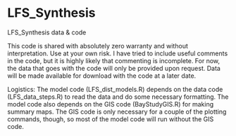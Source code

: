 # LFS_Synthesis
LFS_Synthesis data &amp; code

This code is shared with absolutely zero warranty and without interpretation. Use at your own risk.
I have tried to include useful comments in the code, but it is highly likely that commenting is incomplete.
For now, the data that goes with the code will only be provided upon request.  Data will be made available for download with the code at a later date.

Logistics:
The model code (LFS_dist_models.R) depends on the data code (LFS_data_steps.R) to read the data and do some necessary formatting.
The model code also depends on the GIS code (BayStudyGIS.R) for making summary maps.  The GIS code is only necessary for a couple of the plotting commands, though, so most of the model code will run without the GIS code.
